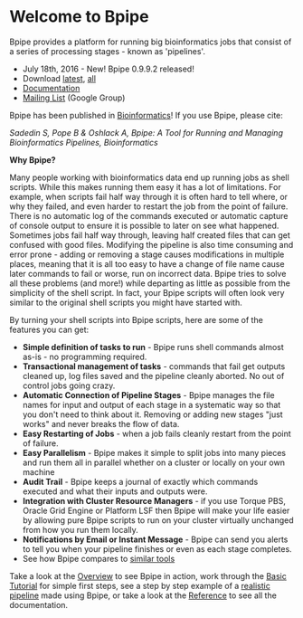 Welcome to Bpipe
=================

Bpipe provides a platform for running big bioinformatics jobs that consist of a series of processing stages - known as 'pipelines'.

* July 18th, 2016 - New! Bpipe 0.9.9.2 released!
* Download [latest](http://download.bpipe.org/versions/bpipe-0.9.9.2.tar.gz), [all](http://download.bpipe.org)
* [Documentation](http://docs.bpipe.org)
* [Mailing List](https://groups.google.com/forum/#!forum/bpipe-discuss) (Google Group)

Bpipe has been published in [Bioinformatics](http://bioinformatics.oxfordjournals.org/content/early/2012/04/11/bioinformatics.bts167.abstract)! If you use Bpipe, please cite:

  _Sadedin S, Pope B & Oshlack A, Bpipe: A Tool for Running and Managing Bioinformatics Pipelines, Bioinformatics_

**Why Bpipe?**

Many people working with bioinformatics data end up running jobs as shell scripts.  While this makes running them easy it has a lot of limitations.  For example, when scripts fail half way through it is often hard to tell where, or why they failed, and even harder to restart the job from the point of failure.  There is no automatic log of the commands executed or automatic capture of console output to ensure it is possible to later on see what happened.  Sometimes jobs fail half way through, leaving half created files that can get confused with good files.  Modifying the pipeline is also time consuming and error prone - adding or removing a stage causes modifications in multiple places, meaning that it is all too easy to have a change of file name cause later commands to fail or worse, run on incorrect data.  Bpipe tries to solve all these problems (and more!) while departing as little as possible from the simplicity of the shell script.  In fact, your Bpipe scripts will often look very similar to the original shell scripts you might have started with.

By turning your shell scripts into Bpipe scripts, here are some of the features you can get:

  * **Simple definition of tasks to run** - Bpipe runs shell commands almost as-is - no programming required.
  * **Transactional management of tasks** - commands that fail get outputs cleaned up, log files saved and the pipeline cleanly aborted.  No out of control jobs going crazy.
  * **Automatic Connection of Pipeline Stages** -  Bpipe manages the file names for input and output of each stage in a systematic way so that you don't need to think about it.  Removing or adding new stages "just works" and never breaks the flow of data.
  * **Easy Restarting of Jobs** - when a job fails cleanly restart from the point of failure.
  * **Easy Parallelism** - Bpipe makes it simple to split jobs into many pieces and run them all in parallel whether on a cluster or locally on your own machine
  * **Audit Trail** - Bpipe keeps a journal of exactly which commands executed and what their inputs and outputs were.
  * **Integration with Cluster Resource Managers** - if you use Torque PBS, Oracle Grid Engine or Platform LSF then Bpipe will make your life easier by allowing pure Bpipe scripts to run on your cluster virtually unchanged from how you run them locally.
  * **Notifications by Email or Instant Message** - Bpipe can send you alerts to tell you when your pipeline finishes or even as each stage completes.
  * See how Bpipe compares to [similar tools](http://code.google.com/p/bpipe/wiki/ComparisonToWorkflowTools)

Take a look at the [Overview](http://docs.bpipe.org/Overview/Introduction/) to see Bpipe in action, work through the [Basic Tutorial](http://docs.bpipe.org/Tutorials/Hello%2CWorld/) 
for simple first steps, see a step by step example of a [realistic pipeline](http://docs.bpipe.org/Tutorials/RealPipelineTutorial/) made using Bpipe, or 
take a look at the [Reference](http://docs.bpipe.org) to see all the documentation.
